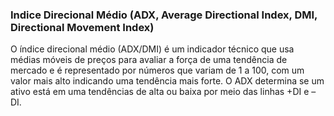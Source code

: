 ### Indice Direcional Médio (ADX, Average Directional Index, DMI, Directional Movement Index)

O índice direcional médio (ADX/DMI) é um indicador técnico que usa médias móveis de preços para avaliar a força de uma tendência de mercado e é representado por números que variam de 1 a 100, com um valor mais alto indicando uma tendência mais forte. O ADX determina se um ativo está em uma tendências de alta ou baixa por meio das linhas +DI e –DI.
